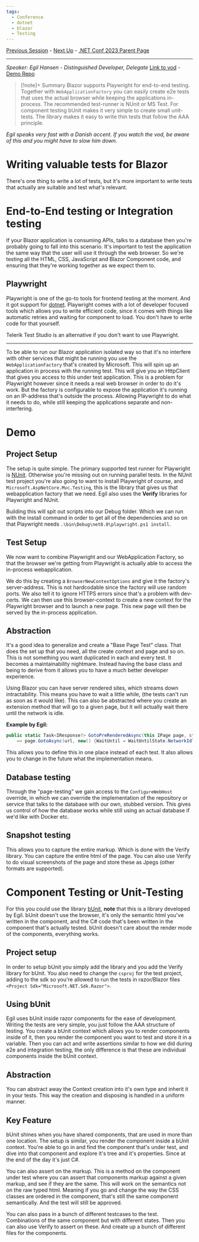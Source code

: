 ```yaml
---
tags:
  - Conference
  - dotnet
  - blazor
  - Testing
---
```

[Previous Session](Building%20beautiful%20Blazor%20apps%20with%20Tailwind%20CSS.md) - [Next Up](Improve%20your%20ASP.NET%20core%20web%20app%20performance%20using%20Azure%20Cache%20for%20Redis.md) - [.NET Conf 2023 Parent Page](README.md)

---
_Speaker: Egil Hansen - Distinguished Developer, Delegate_
[Link to vod](https://www.youtube.com/watch?v=aorfcDeHUpw) - [Demo Repo](https://github.com/egil/BlazorTestingAZ)

>[!note]+ Summary
>Blazor supports Playwright for end-to-end testing. Together with `WebApplicationFactory` you can easily create e2e tests that uses the actual browser while keeping the applications in-process. The recommended test-runner is NUnit or MS Test. For component testing bUnit makes it very simple to create small unit-tests. The library makes it easy to write thin tests that follow the AAA principle.
>

_Egil speaks very fast with a Danish accent. If you watch the vod, be aware of this and you might have to slow him down._
# Writing valuable tests for Blazor
There's one thing to write a lot of tests, but it's more important to write tests that actually are suitable and test what's relevant. 
# End-to-End testing or Integration testing
If your Blazor application is consuming APIs, talks to a database then you're probably going to fall into this scenario. It's important to test the application the same way that the user will use it through the web browser. So we're testing all the HTML, CSS, JavaScript and Blazor Component code, and ensuring that they're working together as we expect them to.
## Playwright
Playwright is one of the go-to tools for frontend testing at the moment. And it got support for [dotnet](https://playwright.dev/dotnet/). Playwright comes with a lot of developer focused tools which allows you to write efficient code, since it comes with things like automatic retries and waiting for component to load. You don't have to write code for that yourself.

Telerik Test Studio is an alternative if you don't want to use Playwright.

---
To be able to run our Blazor application isolated way so that it's no interfere with other services that might be running you use the `WebApplicationFactory` that's created by Microsoft. This will spin up an application in process with the running test. This will give you an HttpClient that gives you access to this under test application. This is a problem for Playwright however since it needs a real web browser in order to do it's work. But the factory is configurable to expose the application it's running on an IP-address that's outside the process. Allowing Playwright to do what it needs to do, while still keeping the applications separate and non-interfering. 
# Demo
## Project Setup
The setup is quite simple. The primary supported test runner for Playwright is [NUnit](https://playwright.dev/dotnet/docs/test-runners). Otherwise you're missing out on running parallel tests. In the NUnit test project you're also going to want to install Playwright of course, and `Microsoft.AspNetCore.Mvc.Testing`, this is the library that gives us that webapplication factory that we need. Egil also uses the **Verify** libraries for Playwright and NUnit.

Building this will spit out scripts into our Debug folder. Which we can run with the install command in order to get all of the dependencies and so on that Playwright needs
`.\bin\Debug\net8.0\playwright.ps1 install`. 
## Test Setup
We now want to combine Playwright and our WebApplication Factory, so that the browser we're getting from Playwright is actually able to access the in-process webapplication.

We do this by creating a `BrowserNewContextOptions` and give it the factory's server-address. This is not hardcodable since the factory will use random ports. We also tell it to ignore HTTPS errors since that's a problem with dev-certs. We can then use this browser-context to create a new context for the Playwright browser and to launch a new page. This new page will then be served by the in-process application.
## Abstraction
It's a good idea to generalize and create a "Base Page Test" class. That does the set up that you need, all the create context and page and so on. This is not something you want duplicated in each and every test. It becomes a maintainability nightmare. Instead having the base class and being to derive from it allows you to have a much better developer experience. 

Using Blazor you can have server rendered sites, which streams down intractability. This means you have to wait a little while, (the tests can't run as soon as it would like). This can also be abstracted where you create an extension method that will go to a given page, but it will actually wait there until the network is idle. 

**Example by Egil:**
```csharp
public static Task<IResponse?> GotoPreRenderedAsync(this IPage page, string url)
	=> page.GotoAsync(url, new() {WaitUntil = WaitUntilState.NetworkIdle});
```

This allows you to define this in one place instead of each test. It also allows you to change in the future what the implementation means.
## Database testing
Through the "page-testing" we gain access to the `ConfigureWebHost` override, in which we can override the implementation of the repository or service that talks to the database with our own, stubbed version. This gives us control of how the database works while still using an actual database if we'd like with Docker etc.
## Snapshot testing
This allows you to capture the entire markup. Which is done with the Verify library. You can capture the entire html of the page. You can also use Verify to do visual screenshots of the page and store these as Jpegs (other formats are supported). 
# Component Testing or Unit-Testing
For this you could use the library [bUnit](https://bunit.dev/), **note** that this is a library developed by Egil. bUnit doesn't use the browser, it's only the semantic html you've written in the component, and the C# code that's been written in the component that's actually tested. bUnit doesn't care about the render mode of the components, everything works. 
## Project setup
In order to setup bUnit you simply add the library and you add the Verify library for bUnit. You also need to change the `csproj` for the test project, adding to the sdk so you're allowed to run the tests in razor/Blazor files `<Project Sdk="Microsoft.NET.Sdk.Razor">`.
## Using bUnit
Egil uses bUnit inside razor components for the ease of development. Writing the tests are very simple, you just follow the AAA structure of testing. You create a bUnit context which allows you to render components inside of it, then you render the component you want to test and store it in a variable. Then you can act and write assertions similar to how we did during e2e and integration testing, the only difference is that these are individual components inside the bUnit context.
## Abstraction
You can abstract away the Context creation into it's own type and inherit it in your tests. This way the creation and disposing is handled in a uniform manner.
## Key Feature
bUnit shines when you have shared components, that are used in more than one location. The setup is similar, you render the component inside a bUnit context. You're able to go in and find the component that's under test, and dive into that component and explore it's tree and it's properties. Since at the end of the day it's just C#. 

You can also assert on the markup. This is a method on the component under test where you can assert that components markup against a given markup, and see if they are the same. This will work on the semantics not on the raw typed html. Meaning if you go and change the way the CSS classes are ordered in the component, that's still the same component semantically. And the test will still be approved.

You can also pass in a bunch of different testcases to the test. Combinations of the same component but with different states. Then you can also use Verify to assert on these. And create up a bunch of different files for the components.